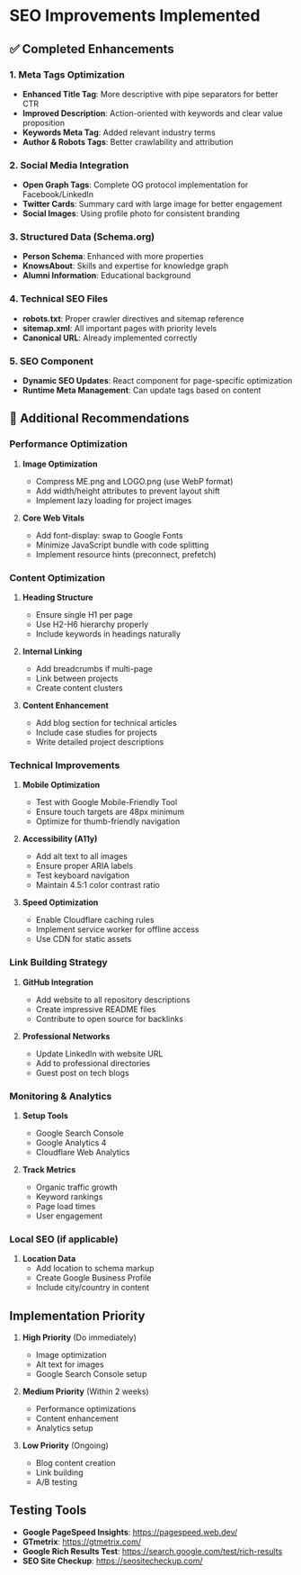 # SEO Improvements Implemented

## ✅ Completed Enhancements

### 1. Meta Tags Optimization
- **Enhanced Title Tag**: More descriptive with pipe separators for better CTR
- **Improved Description**: Action-oriented with keywords and clear value proposition
- **Keywords Meta Tag**: Added relevant industry terms
- **Author & Robots Tags**: Better crawlability and attribution

### 2. Social Media Integration
- **Open Graph Tags**: Complete OG protocol implementation for Facebook/LinkedIn
- **Twitter Cards**: Summary card with large image for better engagement
- **Social Images**: Using profile photo for consistent branding

### 3. Structured Data (Schema.org)
- **Person Schema**: Enhanced with more properties
- **KnowsAbout**: Skills and expertise for knowledge graph
- **Alumni Information**: Educational background

### 4. Technical SEO Files
- **robots.txt**: Proper crawler directives and sitemap reference
- **sitemap.xml**: All important pages with priority levels
- **Canonical URL**: Already implemented correctly

### 5. SEO Component
- **Dynamic SEO Updates**: React component for page-specific optimization
- **Runtime Meta Management**: Can update tags based on content

## 🚀 Additional Recommendations

### Performance Optimization
1. **Image Optimization**
   - Compress ME.png and LOGO.png (use WebP format)
   - Add width/height attributes to prevent layout shift
   - Implement lazy loading for project images

2. **Core Web Vitals**
   - Add font-display: swap to Google Fonts
   - Minimize JavaScript bundle with code splitting
   - Implement resource hints (preconnect, prefetch)

### Content Optimization
1. **Heading Structure**
   - Ensure single H1 per page
   - Use H2-H6 hierarchy properly
   - Include keywords in headings naturally

2. **Internal Linking**
   - Add breadcrumbs if multi-page
   - Link between projects
   - Create content clusters

3. **Content Enhancement**
   - Add blog section for technical articles
   - Include case studies for projects
   - Write detailed project descriptions

### Technical Improvements
1. **Mobile Optimization**
   - Test with Google Mobile-Friendly Tool
   - Ensure touch targets are 48px minimum
   - Optimize for thumb-friendly navigation

2. **Accessibility (A11y)**
   - Add alt text to all images
   - Ensure proper ARIA labels
   - Test keyboard navigation
   - Maintain 4.5:1 color contrast ratio

3. **Speed Optimization**
   - Enable Cloudflare caching rules
   - Implement service worker for offline access
   - Use CDN for static assets

### Link Building Strategy
1. **GitHub Integration**
   - Add website to all repository descriptions
   - Create impressive README files
   - Contribute to open source for backlinks

2. **Professional Networks**
   - Update LinkedIn with website URL
   - Add to professional directories
   - Guest post on tech blogs

### Monitoring & Analytics
1. **Setup Tools**
   - Google Search Console
   - Google Analytics 4
   - Cloudflare Web Analytics

2. **Track Metrics**
   - Organic traffic growth
   - Keyword rankings
   - Page load times
   - User engagement

### Local SEO (if applicable)
1. **Location Data**
   - Add location to schema markup
   - Create Google Business Profile
   - Include city/country in content

## Implementation Priority

1. **High Priority** (Do immediately)
   - Image optimization
   - Alt text for images
   - Google Search Console setup

2. **Medium Priority** (Within 2 weeks)
   - Performance optimizations
   - Content enhancement
   - Analytics setup

3. **Low Priority** (Ongoing)
   - Blog content creation
   - Link building
   - A/B testing

## Testing Tools

- **Google PageSpeed Insights**: https://pagespeed.web.dev/
- **GTmetrix**: https://gtmetrix.com/
- **Google Rich Results Test**: https://search.google.com/test/rich-results
- **SEO Site Checkup**: https://seositecheckup.com/